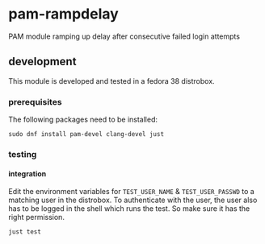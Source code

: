 # pam-rampdelay
PAM module ramping up delay after consecutive failed login attempts

## development
This module is developed and tested in a fedora 38 distrobox.
### prerequisites
The following packages need to be installed:
```console
sudo dnf install pam-devel clang-devel just
```
### testing
#### integration
Edit the environment variables for `TEST_USER_NAME` & `TEST_USER_PASSWD` to a matching user in the distrobox. To authenticate with the user, the user also has to be logged in the shell which runs the test. So make sure it has the right permission.
```console
just test
```
